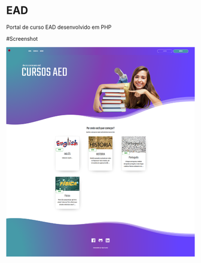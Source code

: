 # EAD
Portal de curso EAD desenvolvido em PHP 

#Screenshot

![alt text](https://github.com/juniored22/EAD/blob/master/theme/src/screenshot.png)
